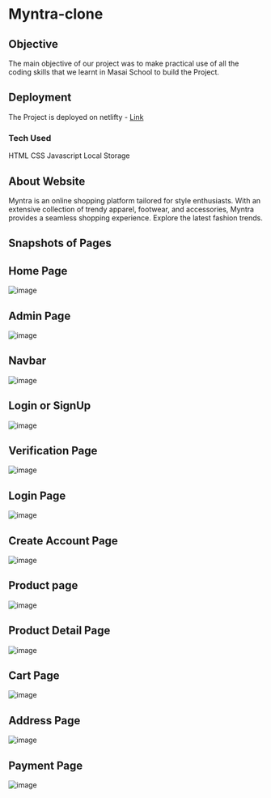 # Myntra-clone


## Objective

The main objective of our project was to make practical use of all the coding skills that we learnt in Masai School to build the Project.


## Deployment

 The Project is deployed on netlifty - [Link](https://gilded-vacherin-2e78d2.netlify.app/index.html)

### Tech Used
HTML
CSS
Javascript
Local Storage


## About Website

Myntra is an online shopping platform tailored for style enthusiasts. With an extensive collection of trendy apparel, footwear, and accessories, Myntra provides a seamless shopping experience. Explore the latest fashion trends.

## Snapshots of Pages


## Home Page

![image](https://github.com/arjundangi01/Myntra-Clone/assets/135942012/95ca274f-18dc-4f1d-a7ab-6d03cc5024d7)



## Admin Page

![image](https://github.com/arjundangi01/Myntra-Clone/assets/135942012/76dc7300-99bd-4787-b281-1e2b26d16ec0)


## Navbar

![image](https://github.com/arjundangi01/Myntra-Clone/assets/135942012/f221c4d5-7287-4cbf-8313-7eca4230ef6f)


## Login or SignUp
![image](https://github.com/arjundangi01/Myntra-Clone/assets/135942012/4a1c8398-ebde-43de-904f-8d3084f0eda3)


## Verification Page
![image](https://github.com/arjundangi01/Myntra-Clone/assets/135942012/c1d377b5-109c-447b-94a5-1afd1ddd15bc)


## Login Page
![image](https://github.com/arjundangi01/Myntra-Clone/assets/135942012/768a9234-b95c-4ecd-8d2d-60930f290160)


## Create Account Page
![image](https://github.com/arjundangi01/Myntra-Clone/assets/135942012/a3a106c4-7ba0-44bc-90ae-1dd9d7961e61)


## Product page
![image](https://github.com/arjundangi01/Myntra-Clone/assets/135942012/7a78090b-c1bc-464f-b3c7-b28203c7df24)

## Product Detail Page
![image](https://github.com/arjundangi01/Myntra-Clone/assets/135942012/69960123-81bd-4f2c-8bee-b57c70dd8e2c)




## Cart Page
![image](https://github.com/arjundangi01/Myntra-Clone/assets/135942012/493321b9-4dc2-4b66-acb8-71c180183d64)

## Address Page
![image](https://github.com/arjundangi01/Myntra-Clone/assets/135942012/22182813-ff03-4f0d-89bb-0ddea8b25bac)

## Payment Page
![image](https://github.com/arjundangi01/Myntra-Clone/assets/135942012/2dc82569-4827-440a-8d34-d7bd35258b21)





